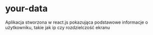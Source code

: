 # your-data
Aplikacja stworzona w react.js pokazująca podstawowe informacje o użytkowniku, takie jak ip czy rozdzielczość ekranu
